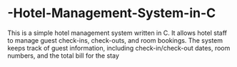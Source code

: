 # -Hotel-Management-System-in-C
This is a simple hotel management system written in C. It allows hotel staff to manage guest check-ins, check-outs, and room bookings. The system keeps track of guest information, including check-in/check-out dates, room numbers, and the total bill for the stay
